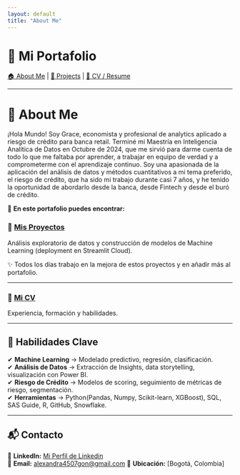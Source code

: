```yaml
---
layout: default
title: "About Me" 
---
```

# 🚀 Mi Portafolio

[🏠 About Me](index.md) | [📂 Projects](projects.md) | [📄 CV / Resume](cv.md)

---
# 👋 About Me  

¡Hola Mundo! Soy Grace, economista y profesional de analytics aplicado a riesgo de crédito para banca retail. Terminé mi Maestría en Inteligencia Analítica de Datos en Octubre de 2024, que me sirvió para darme cuenta de todo lo que me faltaba por aprender, a trabajar en equipo de verdad y a comprometerme con el aprendizaje continuo. Soy una apasionada de la aplicación del análisis de datos y métodos cuantitativos a mi tema preferido, el riesgo de crédito, que ha sido mi trabajo durante casi 7 años, y he tenido la oportunidad de abordarlo desde la banca, desde Fintech y desde el buró de crédito. 

📌 **En este portafolio puedes encontrar:**  

### 📂 [Mis Proyectos](projects.md)  
Análisis exploratorio de datos y construcción de modelos de Machine Learning (deployment en Streamlit Cloud).  

✨ Todos los días trabajo en la mejora de estos proyectos y en añadir más al portafolio.  

---

### 📄 [Mi CV](cv.md)  
Experiencia, formación y habilidades.  

---

## 🚀 Habilidades Clave  
✔ **Machine Learning** → Modelado predictivo, regresión, clasificación.  
✔ **Análisis de Datos** → Extracción de Insights, data storytelling, visualización con Power BI.  
✔ **Riesgo de Crédito** → Modelos de scoring, seguimiento de métricas de riesgo, segmentación.  
✔ **Herramientas** → Python(Pandas, Numpy, Scikit-learn, XGBoost), SQL, SAS Guide, R, GitHub, Snowflake.  

---

## 📬 Contacto  
💼 **LinkedIn:** [Mi Perfil de Linkedin](https://www.linkedin.com/in/agonz9992/)  
📧 **Email:** alexandra4507gon@gmail.com 
📍 **Ubicación:** [Bogotá, Colombia]  

